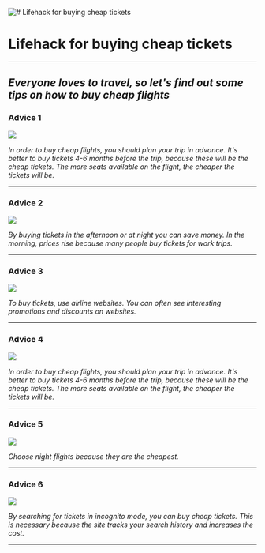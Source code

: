  ![# **Lifehack for buying cheap tickets**](https://www.study.ru/uploads/server/wWUctkRgE6n4mJix.jpg)

# **Lifehack for buying cheap tickets**

***

## *Everyone loves to travel, so let's find out some tips on how to buy cheap flights*

### Advice 1

![](https://avatars.dzeninfra.ru/get-zen_doc/1863639/pub_5d1724acbe074c00af3ea8cd_5d1724fb9865f000acee43e3/scale_1200)

*In order to buy cheap flights, you should plan your trip in advance. It's better to buy tickets 4-6 months before the trip, because these will be the cheap tickets. The more seats available on the flight, the cheaper the tickets will be.*

***

### Advice 2

![](https://avatars.dzeninfra.ru/get-zen_doc/1612125/pub_5d1724acbe074c00af3ea8cd_5d1724fb9865f000acee43e4/scale_1200)

*By buying tickets in the afternoon or at night you can save money. In the morning, prices rise because many people buy tickets for work trips.*

***

### Advice 3

![](https://avatars.dzeninfra.ru/get-zen_doc/49613/pub_5d1724acbe074c00af3ea8cd_5d1724fbdd89e600b6560eee/scale_1200)

*To buy tickets, use airline websites. You can often see interesting promotions and discounts on websites.*

***

### Advice 4

![](https://fsd.kopilkaurokov.ru/up/html/2019/10/25/k_5db32a5d2ae70/img_user_file_5db32a5ec8d15_23.jpg)

*In order to buy cheap flights, you should plan your trip in advance. It's better to buy tickets 4-6 months before the trip, because these will be the cheap tickets. The more seats available on the flight, the cheaper the tickets will be.*

***

### Advice 5

![](https://avatars.dzeninfra.ru/get-zen_doc/1878668/pub_5d1724acbe074c00af3ea8cd_5d17250059872900ad7b2f3c/scale_1200)

*Choose night flights because they are the cheapest.*

***

### Advice 6

![](https://i.pinimg.com/originals/60/53/73/605373fbaae955d7153313861e57b1c7.jpg)

*By searching for tickets in incognito mode, you can buy cheap tickets. This is necessary because the site tracks your search history and increases the cost.*

***